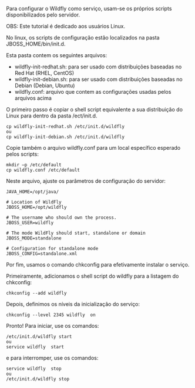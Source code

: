 Para configurar o Wildfly como serviço, usam-se os próprios scripts disponibilizados pelo servidor.

OBS: Este tutorial é dedicado aos usuários Linux.

No linux, os scripts de configuração estão localizados na pasta JBOSS_HOME/bin/init.d.

Esta pasta contem os seguintes arquivos:
- wildfly-init-redhat.sh: para ser usado com distribuições baseadas no Red Hat (RHEL, CentOS)
- wildfly-init-debian.sh: para ser usado com distribuições baseadas no Debian (Debian, Ubuntu)
- wildfly.conf: arquivo que contem as configurações usadas pelos arquivos acima

O primeiro passo é copiar o shell script equivalente a sua distribuição do Linux para dentro da pasta /ect/init.d.

```
cp wildfly-init-redhat.sh /etc/init.d/wildfly
ou 
cp wildfly-init-debian.sh /etc/init.d/wildfly
```

Copie também o arquivo wildfly.conf para um local específico esperado pelos scripts:
```
mkdir –p /etc/default
cp wildfly.conf /etc/default
```

Neste arquivo, ajuste os parâmetros de configuração do servidor:
```
JAVA_HOME=/opt/java/
 
# Location of WildFly
JBOSS_HOME=/opt/wildfly
 
# The username who should own the process.
JBOSS_USER=wildfly
 
# The mode WildFly should start, standalone or domain
JBOSS_MODE=standalone
 
# Configuration for standalone mode
JBOSS_CONFIG=standalone.xml
```

Por fim, usamos o comando chkconfig para efetivamente instalar o serviço.

Primeiramente, adicionamos o shell script do wildfly para a listagem do chkconfig:
```
chkconfig --add wildfly
```
Depois, definimos os níveis da inicialização do serviço:
```
chkconfig --level 2345 wildfly  on
```

Pronto! Para iniciar, use os comandos:
```
/etc/init.d/wildfly start
ou
service wildfly  start
```

e para interromper, use os comandos: 
```
service wildfly  stop
ou
/etc/init.d/wildfly stop
```








